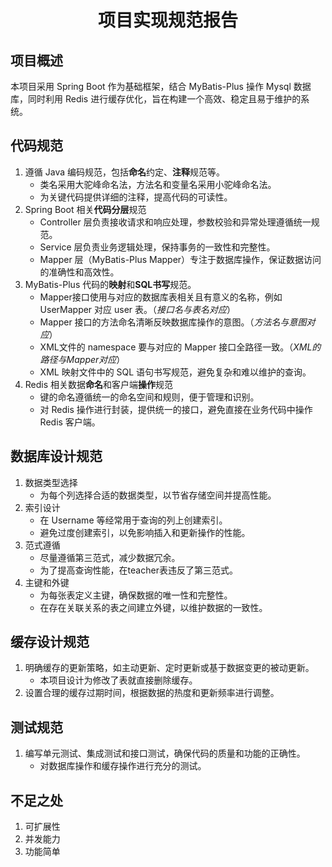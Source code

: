 # <center>项目实现规范报告<center/>

## 项目概述

本项目采用 Spring Boot 作为基础框架，结合 MyBatis-Plus 操作 Mysql 数据库，同时利用 Redis 进行缓存优化，旨在构建一个高效、稳定且易于维护的系统。

## 代码规范

1. 遵循 Java 编码规范，包括**命名**约定、**注释**规范等。
    - 类名采用大驼峰命名法，方法名和变量名采用小驼峰命名法。
    - 为关键代码提供详细的注释，提高代码的可读性。
2. Spring Boot 相关**代码分层**规范
    - Controller 层负责接收请求和响应处理，参数校验和异常处理遵循统一规范。
    - Service 层负责业务逻辑处理，保持事务的一致性和完整性。
    - Mapper 层（MyBatis-Plus Mapper）专注于数据库操作，保证数据访问的准确性和高效性。
3. MyBatis-Plus 代码的**映射**和**SQL书写**规范。
    - Mapper接口使用与对应的数据库表相关且有意义的名称，例如 UserMapper 对应 user 表。（*接口名与表名对应*）
    - Mapper 接口的方法命名清晰反映数据库操作的意图。（*方法名与意图对应*）
    - XML文件的 namespace 要与对应的 Mapper 接口全路径一致。（*XML的路径与Mapper对应*）
    - XML 映射文件中的 SQL 语句书写规范，避免复杂和难以维护的查询。
4. Redis 相关数据**命名**和客户端**操作**规范
    - 键的命名遵循统一的命名空间和规则，便于管理和识别。
    - 对 Redis 操作进行封装，提供统一的接口，避免直接在业务代码中操作 Redis 客户端。

## 数据库设计规范

1. 数据类型选择
    - 为每个列选择合适的数据类型，以节省存储空间并提高性能。
2. 索引设计
    - 在 Username 等经常用于查询的列上创建索引。
    - 避免过度创建索引，以免影响插入和更新操作的性能。
3. 范式遵循 
    - 尽量遵循第三范式，减少数据冗余。
    - 为了提高查询性能，在teacher表违反了第三范式。
4. 主键和外键
    - 为每张表定义主键，确保数据的唯一性和完整性。
    - 在存在关联关系的表之间建立外键，以维护数据的一致性。

## 缓存设计规范

1. 明确缓存的更新策略，如主动更新、定时更新或基于数据变更的被动更新。
    - 本项目设计为修改了表就直接删除缓存。
2. 设置合理的缓存过期时间，根据数据的热度和更新频率进行调整。

## 测试规范

1. 编写单元测试、集成测试和接口测试，确保代码的质量和功能的正确性。
    - 对数据库操作和缓存操作进行充分的测试。

## 不足之处

1. 可扩展性
2. 并发能力
3. 功能简单